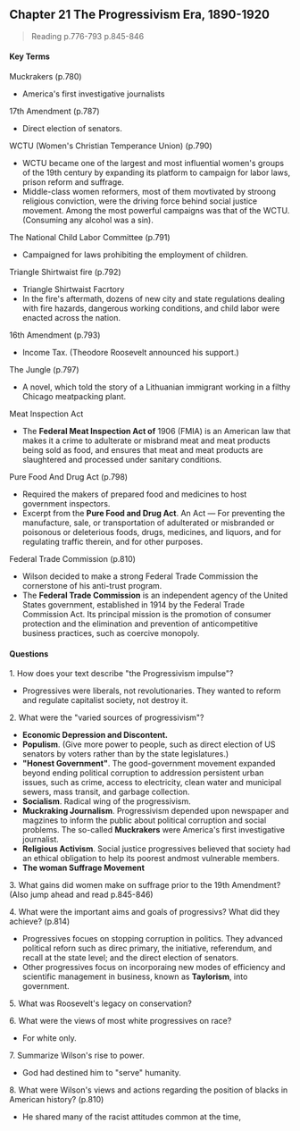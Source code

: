 ## Chapter 21 The Progressivism Era, 1890-1920

>Reading
p.776-793
p.845-846

#### Key Terms
Muckrakers (p.780)
+ America's first investigative journalists

17th Amendment (p.787)
+ Direct election of senators.

WCTU (Women's Christian Temperance Union) (p.790)
+ WCTU became one of the largest and most influential women's groups of the 19th century by expanding its platform to campaign for labor laws, prison reform and suffrage.
+ Middle-class women reformers, most of them movtivated by stroong religious conviction, were the driving force behind social justice movement. Among the most powerful campaigns was that of the WCTU. (Consuming any alcohol was a sin).

The National Child Labor Committee (p.791)
+ Campaigned for laws prohibiting the employment of children.

Triangle Shirtwaist fire (p.792)
+ Triangle Shirtwaist Facrtory
+ In the fire's aftermath, dozens of new city and state regulations dealing with fire hazards, dangerous working conditions, and child labor were enacted across the nation.

16th Amendment (p.793)
+ Income Tax. (Theodore Roosevelt announced his support.)

The Jungle (p.797)
+ A novel, which told the story of a Lithuanian immigrant working in a filthy Chicago meatpacking plant.

Meat Inspection Act
+ The **Federal Meat Inspection Act of** 1906 (FMIA) is an American law that makes it a crime to adulterate or misbrand meat and meat products being sold as food, and ensures that meat and meat products are slaughtered and processed under sanitary conditions.

Pure Food And Drug Act (p.798)
+ Required the makers of prepared food and medicines to host government inspectors.
+ Excerpt from the **Pure Food and Drug Act**. An Act — For preventing the manufacture, sale, or transportation of adulterated or misbranded or poisonous or deleterious foods, drugs, medicines, and liquors, and for regulating traffic therein, and for other purposes.

Federal Trade Commission (p.810)
+ Wilson decided to make a strong Federal Trade Commission the cornerstone of his anti-trust program.
+ The **Federal Trade Commission** is an independent agency of the United States government, established in 1914 by the Federal Trade Commission Act. Its principal mission is the promotion of consumer protection and the elimination and prevention of anticompetitive business practices, such as coercive monopoly.

#### Questions
1\. How does your text describe "the Progressivism impulse"?
+ Progressives were liberals, not revolutionaries. They wanted to reform and regulate capitalist society, not destroy it.

2\. What were the "varied sources of progressivism"?
+ **Economic Depression and Discontent.**
+ **Populism**. (Give more power to people, such as direct election of US senators by voters rather than by the state legislatures.)
+ **"Honest Government"**. The good-government movement expanded beyond ending political corruption to addression persistent urban issues, such as crime, access to electricity, clean water and municipal sewers, mass transit, and garbage collection.
+ **Socialism**. Radical wing of the progressivism.
+ **Muckraking Journalism**. Progressivism depended upon newspaper and magzines to inform the public about political corruption and social problems. The so-called **Muckrakers** were America's first investigative journalist.
+ **Religious Activism**. Social justice progressives believed that society had an ethical obligation to help its poorest andmost vulnerable members.
+ **The woman Suffrage Movement**

3\. What gains did women make on suffrage prior to the 19th Amendment? (Also jump ahead and read p.845-846)


4\. What were the important aims and goals of progressivs? What did they achieve? (p.814)
+ Progressives focues on stopping corruption in politics. They advanced political reforn such as direc primary, the initiative, referendum, and recall at the state level; and the direct election of senators.
+ Other progressives focus on incorporaing new modes of efficiency and scientific management in business, known as **Taylorism**, into government.

5\. What was Roosevelt's legacy on conservation?

6\. What were the views of most white progressives on race?
+ For white only.

7\. Summarize Wilson's rise to power.
+ God had destined him to "serve" humanity.

8\. What were Wilson's views and actions regarding the position of blacks in American history? (p.810)
+ He shared many of the racist attitudes common at the time,
